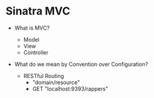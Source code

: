 # Sinatra MVC

- What is MVC?

  - Model
  - View
  - Controller

- What do we mean by Convention over Configuration?
  - RESTful Routing
    - "domain/resource"
    - GET "localhost:9393/rappers"

